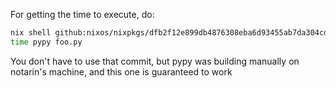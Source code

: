 For getting the time to execute, do:
```sh
nix shell github:nixos/nixpkgs/dfb2f12e899db4876308eba6d93455ab7da304cd#pyp
time pypy foo.py
```

You don't have to use that commit, but pypy was building manually on notarin's
machine, and this one is guaranteed to work
